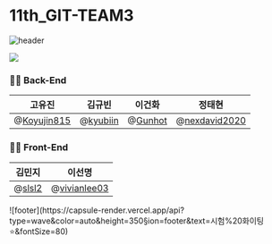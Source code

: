 # 11th_GIT-TEAM3

![header](https://capsule-render.vercel.app/api?type=wave&color=auto&height=350&section=header&text=디버깅%203조👍🏻&fontSize=80)
<div align="center>
<!-- html5 -->
<img src="https://img.shields.io/badge/HTML5-E34F26?style=for-the-badge&logo=HTML5&logoColor=black"/>

<!-- css -->
<img src="https://img.shields.io/badge/CSS3-1572B6?style=for-the-badge&logo=CSS3&logoColor=black"/>

### 🧑‍💻 Back-End

|                     고유진                     | 김규빈                                   | 이건화                                 |                       정태현                       |
| :--------------------------------------------: | ---------------------------------------- | -------------------------------------- | :------------------------------------------------: |
| @[Koyujin815](https://github.com/[Koyujin815]) | @[kyubiin](https://github.com/[kyubiin]) | @[Gunhot](https://github.com/[Gunhot]) | @[nexdavid2020](https://github.com/[nexdavid2020]) |

### 🧑‍💻 Front-End

|                김민지                | 이선명                                           |
| :----------------------------------: | ------------------------------------------------ |
| @[slsl2](https://github.com/[slsl2]) | @[vivianlee03](https://github.com/[vivianlee03]) |
</div>
![footer](https://capsule-render.vercel.app/api?type=wave&color=auto&height=350&section=footer&text=시험%20화이팅⭐&fontSize=80)
